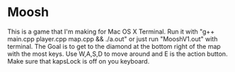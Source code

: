 # Moosh
This is a game that I'm making for Mac OS X Terminal. Run it with "g++ main.cpp player.cpp map.cpp && ./a.out" or just run "MooshV1.out" with terminal. The Goal is to get to the diamond at the bottom right of the map with the most keys. Use W,A,S,D to move around and E is the action button. Make sure that kapsLock is off on you keyboard.
